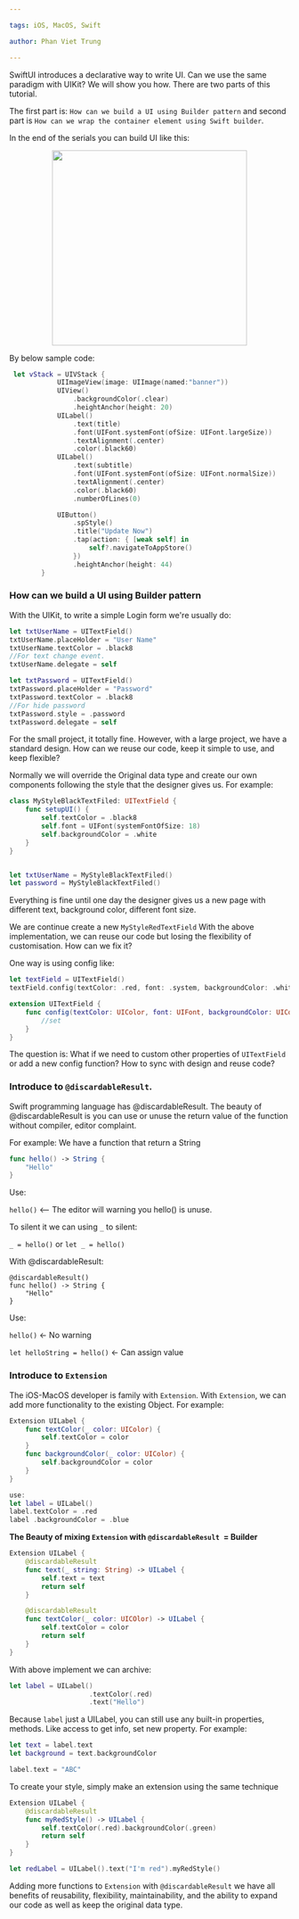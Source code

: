 ```yaml
---

tags: iOS, MacOS, Swift

author: Phan Viet Trung

---
```


SwiftUI introduces a declarative way to write UI. Can we use the same paradigm with UIKit?
We will show you how. There are two parts of this tutorial.

The first part is: `How can we build a UI using Builder pattern` and second part is `How can we wrap the container element using Swift builder`.

In the end of the serials you can build UI like this:
<p align="center">
	<img src="../../_assets/ios_uikit_builder_pattern_banner.png" width="350">
</p>

By below sample code:

```swift
 let vStack = UIVStack {
            UIImageView(image: UIImage(named:"banner"))
            UIView()
                .backgroundColor(.clear)
                .heightAnchor(height: 20)
            UILabel()
                .text(title)
                .font(UIFont.systemFont(ofSize: UIFont.largeSize))
                .textAlignment(.center)
                .color(.black60)
            UILabel()
                .text(subtitle)
                .font(UIFont.systemFont(ofSize: UIFont.normalSize))
                .textAlignment(.center)
                .color(.black60)
                .numberOfLines(0)

            UIButton()
                .spStyle()
                .title("Update Now")
                .tap(action: { [weak self] in
                    self?.navigateToAppStore()
                })
                .heightAnchor(height: 44)
        }

```



### **How can we build a UI using Builder pattern**

With the UIKit, to write a simple Login form we're usually do:

```swift
let txtUserName = UITextField()
txtUserName.placeHolder = "User Name"
txtUserName.textColor = .black8
//For text change event.
txtUserName.delegate = self 

let txtPassword = UITextField()
txtPassword.placeHolder = "Password"
txtPassword.textColor = .black8
//For hide password
txtPassword.style = .password
txtPassword.delegate = self
```


For the small project, it totally fine. However, with a large project, we have a standard design. How can we reuse our code, keep it simple to use, and keep flexible?

Normally we will override the Original data type and create our own components following the style that the designer gives us. For example:
```swift
class MyStyleBlackTextFiled: UITextField {
	func setupUI() {
		self.textColor = .black8
		self.font = UIFont(systemFontOfSize: 18)
		self.backgroundColor = .white
	}
}


let txtUserName = MyStyleBlackTextFiled()
let password = MyStyleBlackTextFiled()
```

Everything is fine until one day the designer gives us a new page with different text, background color, different font size.

We are continue create a new `MyStyleRedTextField`
With the above implementation, we can reuse our code but losing the flexibility of customisation. How can we fix it?

One way is using config like:
```swift
let textField = UITextField()
textField.config(textColor: .red, font: .system, backgroundColor: .white)

extension UITextField {
	func config(textColor: UIColor, font: UIFont, backgroundColor: UIColor) {
		//set
	}
}

```
The question is: What if we need to custom other properties of `UITextField` or add a new config function? How to sync with design and reuse code?

### **Introduce to `@discardableResult`.**

Swift programming language has @discardableResult. The beauty of @discardableResult is you can use or unuse the return value of the function without compiler, editor complaint.

For example:
We have a function that return a String
```swift
func hello() -> String {
	"Hello"
}
```

Use:

`hello()` <-- The editor will warning you hello() is unuse.

To silent it we can using `_` to silent:

`_ = hello()`
or 
`let _ = hello()`

With @discardableResult:
```
@discardableResult()
func hello() -> String {
	"Hello"
}
```
Use:

`hello()` <- No warning

`let helloString = hello()` <- Can assign value



### **Introduce to `Extension`**

The iOS-MacOS developer is family with `Extension`. With `Extension`, we can add more functionality to the existing Object. For example:

```swift
Extension UILabel {
	func textColor(_ color: UIColor) {
		self.textColor = color
	}
	func backgroundColor(_ color: UIColor) {
		self.backgroundColor = color
	} 
}

use:
let label = UILabel()
label.textColor = .red
label .backgroundColor = .blue
```

**The Beauty of mixing `Extension` with `@discardableResult `= Builder**

```swift
Extension UILabel {
	@discardableResult
	func text(_ string: String) -> UILabel {
		self.text = text
		return self
	}

	@discardableResult
	func textColor(_ color: UICOlor) -> UILabel {
		self.textColor = color
		return self
	}
}


```



With above implement we can archive:
```swift
let label = UILabel()
					.textColor(.red)
					.text("Hello")
```
Because `label` just a UILabel, you can still use any built-in properties, methods. Like access to get info, set new property. For example: 
```swift
let text = label.text
let background = text.backgroundColor

label.text = "ABC"
```
To create your style, simply make an extension using the same technique 

```swift
Extension UILabel {
	@discardableResult
	func myRedStyle() -> UILabel {
		self.textColor(.red).backgroundColor(.green)
		return self
	}
}

let redLabel = UILabel().text("I'm red").myRedStyle()
```

Adding more functions to `Extension` with `@discardableResult` we have all benefits of reusability, flexibility, maintainability, and the ability to expand our code as well as keep the original data type.